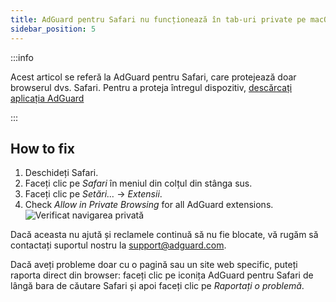 ```yaml
---
title: AdGuard pentru Safari nu funcționează în tab-uri private pe macOS Sonoma
sidebar_position: 5
---
```


:::info

Acest articol se referă la AdGuard pentru Safari, care protejează doar browserul dvs. Safari. Pentru a proteja întregul dispozitiv, [descărcați aplicația AdGuard](https://agrd.io/download-kb-adblock)

:::

## How to fix

1. Deschideți Safari.
2. Faceți clic pe _Safari_ în meniul din colțul din stânga sus.
3. Faceți clic pe _Setări…_ → _Extensii_.
4. Check _Allow in Private Browsing_ for all AdGuard extensions.
    ![Verificat navigarea privată](https://cdn.adtidy.org/content/Kb/ad_blocker/safari/adg-safari-sonoma-private.png)

Dacă aceasta nu ajută și reclamele continuă să nu fie blocate, vă rugăm să contactați suportul nostru la support@adguard.com.

Dacă aveți probleme doar cu o pagină sau un site web specific, puteți raporta direct din browser: faceți clic pe iconița AdGuard pentru Safari de lângă bara de căutare Safari și apoi faceți clic pe _Raportați o problemă_.
